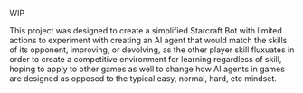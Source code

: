 

WIP


This project was designed to create a simplified Starcraft Bot with limited actions to experiment with creating an AI agent that would match the skills of its opponent, improving, or devolving, as the other player skill fluxuates in order to create a competitive environment for learning regardless of skill, hoping to apply to other games as well to change how AI agents in games are designed as opposed to the typical easy, normal, hard, etc mindset.